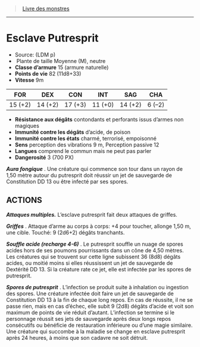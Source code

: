 ﻿> [Livre des monstres](tome_of_beasts.md)

---

# Esclave Putresprit

- Source: (LDM p)
-  Plante de taille Moyenne (M), neutre
- **Classe d’armure** 15 (armure naturelle)
- **Points de vie** 82 (11d8+33)
- **Vitesse** 9m

|FOR|DEX|CON|INT|SAG|CHA|
|---|---|---|---|---|---|
|15 (+2)|14 (+2)|17 (+3)|11 (+0)|14 (+2)|6 (–2)|

- **Résistance aux dégâts** contondants et perforants issus d’armes non magiques
- **Immunité contre les dégâts** d’acide, de poison
- **Immunité contre les états** charmé, terrorisé, empoisonné
- **Sens** perception des vibrations 9 m, Perception passive 12
- **Langues** comprend le commun mais ne peut pas parler
- **Dangerosité** 3 (700 PX)

**_Aura fongique_** . Une créature qui commence son tour dans un rayon de 1,50 mètre autour du putresprit doit réussir un jet de sauvegarde de Constitution DD 13 ou être infecté par ses spores.

## ACTIONS

**_Attaques multiples._** L’esclave putresprit fait deux attaques de griffes.

**_Griffes_** . Attaque d’arme au corps à corps: +4 pour toucher, allonge 1,50 m, une cible. Touché: 9 (2d6+2) dégâts tranchants.

**_Souffle acide (recharge 4-6)_** . Le putresprit souffle un nuage de spores acides hors de ses poumons pourrissants dans un cône de 4,50 mètres. Les créatures qui se trouvent sur cette ligne subissent 36 (8d8) dégâts acides, ou moitié moins si elles réussissent un jet de sauvegarde de Dextérité DD 13. Si la créature rate ce jet, elle est infectée par les spores de putresprit.

**_Spores de putresprit_** . L’infection se produit suite à inhalation ou ingestion des spores. Une créature infectée doit faire un jet de sauvegarde de Constitution DD 13 à la fin de chaque long repos. En cas de réussite, il ne se passe rien, mais en cas d’échec, elle subit 9 (2d8) dégâts d’acide et voit son maximum de points de vie réduit d’autant. L’infection se termine si le personnage réussit ses jets de sauvegarde après deux longs repos consécutifs ou bénéficie de restauration inférieure ou d’une magie similaire. Une créature qui succombe à la maladie se change en esclave putresprit après 24 heures, à moins que son cadavre ne soit détruit.

